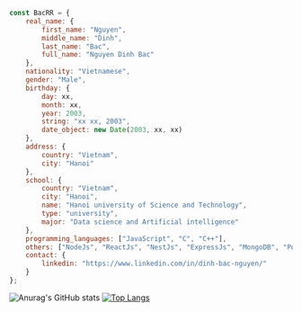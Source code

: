 <!-- ![BacRR](https://mir-s3-cdn-cf.behance.net/project_modules/max_1200/4ff07986208593.5d9a654e92f36.gif) -->
<!-- [![GitHub: LilShieru](https://img.shields.io/github/followers/ndbac?label=follow&style=social)](https://www.github.com/ndbac) -->

```js
const BacRR = {
    real_name: {
        first_name: "Nguyen",
        middle_name: "Dinh",
        last_name: "Bac",
        full_name: "Nguyen Dinh Bac"
    },
    nationality: "Vietnamese",
    gender: "Male",
    birthday: {
        day: xx,
        month: xx,
        year: 2003,
        string: "xx xx, 2003",
        date_object: new Date(2003, xx, xx)
    },
    address: {
        country: "Vietnam",
        city: "Hanoi"
    },
    school: {
        country: "Vietnam",
        city: "Hanoi",
        name: "Hanoi university of Science and Technology",
        type: "university",
        major: "Data science and Artificial intelligence"
    },
    programming_languages: ["JavaScript", "C", "C++"],
    others: ["NodeJs", "ReactJs", "NestJs", "ExpressJs", "MongoDB", "PostgreSQL", "TypeORM"],
    contact: {
        linkedin: "https://www.linkedin.com/in/dinh-bac-nguyen/"
    }
};
```

![Anurag's GitHub stats](https://github-readme-stats.vercel.app/api?username=ndbac&show_icons=true&theme=tokyonight) [![Top Langs](https://github-readme-stats.vercel.app/api/top-langs/?username=ndbac&layout=compact&theme=tokyonight)](https://github.com/ndbac)
